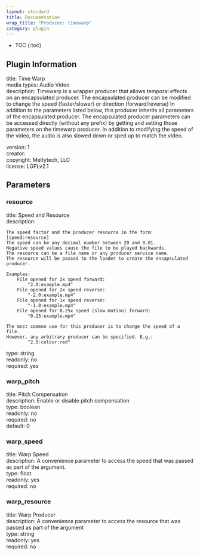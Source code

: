 ```yaml
---
layout: standard
title: Documentation
wrap_title: "Producer: timewarp"
category: plugin
---
```

* TOC
{:toc}

## Plugin Information

title: Time Warp  
media types:
Audio  Video  
description: Timewarp is a wrapper producer that allows temporal effects on an encapsulated producer. The encapsulated producer can be modified to change the speed (faster/slower) or direction (forward/reverse)
In addition to the parameters listed below, this producer inherits all parameters of the encapsulated producer. The encapsulated producer parameters can be accessed directly (without any prefix) by getting and setting those parameters on the timewarp producer.
In addition to modifying the speed of the video, the audio is also slowed down or sped up to match the video.
  
version: 1  
creator:   
copyright: Meltytech, LLC  
license: LGPLv2.1  

## Parameters

### resource

title: Speed and Resource    
description:
```
The speed factor and the producer resource in the form: [speed:resource]
The speed can be any decimal number between 20 and 0.01.
Negative speed values cause the file to be played backwards.
The resource can be a file name or any producer service name.
The resource will be passed to the loader to create the encapsulated
producer.

Examples:
    File opened for 2x speed forward:
        "2.0:example.mp4"
    File opened for 2x speed reverse:
        "-2.0:example.mp4"
    File opened for 1x speed reverse:
        "-1.0:example.mp4"
    File opened for 0.25x speed (slow motion) forward:
        "0.25:example.mp4"

The most common use for this producer is to change the speed of a file.
However, any arbitrary producer can be specified. E.g.:
        "2.0:colour:red"
```
type: string  
readonly: no  
required: yes  

### warp_pitch

title: Pitch Compensation    
description:
Enable or disable pitch compensation  
type: boolean  
readonly: no  
required: no  
default: 0  

### warp_speed

title: Warp Speed    
description:
A convenience parameter to access the speed that was passed as part of the argument.  
type: float  
readonly: yes  
required: no  

### warp_resource

title: Warp Producer    
description:
A convenience parameter to access the resource that was passed as part of the argument  
type: string  
readonly: yes  
required: no  

